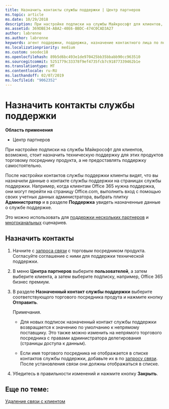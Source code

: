 ```yaml
---
title: Назначить контакты службы поддержки | Центр партнеров
ms.topic: article
ms.date: 10/29/2018
description: При настройке подписки на службы Майкрософт для клиентов, возможно, стоит назначить техническую поддержку для этих продуктов торговому посреднику продукта, а не предоставлять поддержку самостоятельно.
ms.assetid: 369DBE34-ABA2-40E6-BBDC-474C0CAD3A27
author: labrenne
ms.author: labrenne
keywords: агент поддержки, поддержка, назначение контактного лица по поддержке, назначенное контактное лицо из службы поддержки
ms.localizationpriority: medium
ms.custom: seodec18
ms.openlocfilehash: 89b5d6bc493e1de970425bb35bbabb90cc963510
ms.sourcegitcommit: 5251779c33378f9ef4735fcb7c91877339462b1e
ms.translationtype: MT
ms.contentlocale: ru-RU
ms.lasthandoff: 02/07/2019
ms.locfileid: "9062352"
---
```

# <a name="assign-support-contacts"></a>Назначить контакты службы поддержки

**Область применения**

-  Центр партнеров

При настройке подписки на службы Майкрософт для клиентов, возможно, стоит назначить техническую поддержку для этих продуктов торговому посреднику продукта, а не предоставлять поддержку самостоятельно.

После настройки контактов службы поддержки клиенты видят, что вы назначили данные о контакте службы поддержки на страницах службы поддержки. Например, когда клиентам Office 365 нужна поддержка, они могут перейти на страницу Office.com, выполнить вход с помощью своих учетных данных администратора, выбрать плитку **Администратор** и в разделе **Поддержка** увидеть назначенные данные о службе поддержке.

Это можно использовать для [поддержки нескольких партнеров](multipartner.md) и [многоканальных](multichannel.md) сценариев. 

<a href="" id="assigncontacts"></a>
## <a name="assign-contacts"></a>Назначить контакты

1.  Начните с [запроса связи](request-a-relationship-with-a-customer.md) с торговым посредником продукта. Согласуйте соглашение с ними для поддержки технической поддержки.

2.  В меню **Центра партнеров** выберите **пользователей**, а затем выберите клиента, а затем выберите подписку, например, Office 365 бизнес премиум.

3.  В разделе **Назначенный контакт службы поддержки** выберите соответствующого торгового посредника продута и нажмите кнопку **Отправить**. 

    Примечания. 
    
    *  Для новых подписок назначенный контакт службы поддержки возвращается к значению по умолчанию к непрямому поставщику. Это также можно изменить на непрямого торгового посредника с правами администратора делегирования (страницы доступа к данным).
    
    *  Если имя торгового посредника не отображается в списке контактов службы поддержки, добавьте их в по [запросу связи](request-a-relationship-with-a-customer.md). После установления связи они должны отображаться в списке.  

4.  Убедитесь в правильности изменений и нажмите кнопку **Закрыть**.

## <a name="related-topics"></a>Еще по теме:

[Удаление связи с клиентом](remove-a-relationship.md)